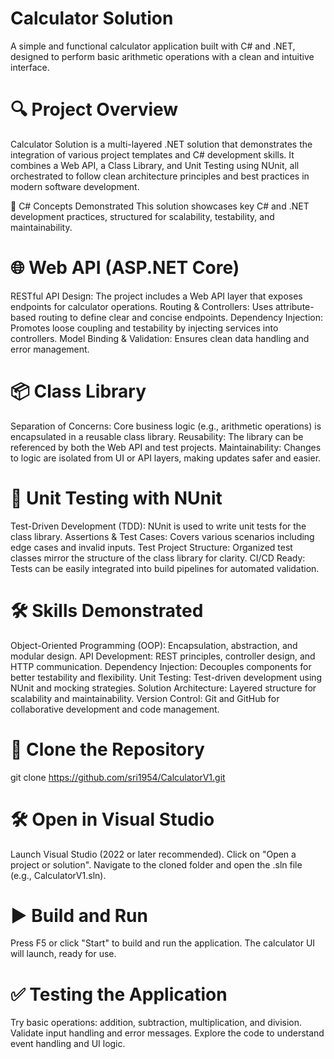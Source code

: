 # Calculator Solution
A simple and functional calculator application built with C# and .NET, designed to perform basic arithmetic operations with a clean and intuitive interface.

# 🔍 Project Overview
Calculator Solution is a multi-layered .NET solution that demonstrates the integration of various project templates and C# development skills. 
It combines a Web API, a Class Library, and Unit Testing using NUnit, all orchestrated to follow clean architecture principles and best practices in modern software development.

🧠 C# Concepts Demonstrated
This solution showcases key C# and .NET development practices, structured for scalability, testability, and maintainability.

# 🌐 Web API (ASP.NET Core)
RESTful API Design: The project includes a Web API layer that exposes endpoints for calculator operations.
Routing & Controllers: Uses attribute-based routing to define clear and concise endpoints.
Dependency Injection: Promotes loose coupling and testability by injecting services into controllers.
Model Binding & Validation: Ensures clean data handling and error management.

# 📦 Class Library
Separation of Concerns: Core business logic (e.g., arithmetic operations) is encapsulated in a reusable class library.
Reusability: The library can be referenced by both the Web API and test projects.
Maintainability: Changes to logic are isolated from UI or API layers, making updates safer and easier.

# 🧪 Unit Testing with NUnit
Test-Driven Development (TDD): NUnit is used to write unit tests for the class library.
Assertions & Test Cases: Covers various scenarios including edge cases and invalid inputs.
Test Project Structure: Organized test classes mirror the structure of the class library for clarity.
CI/CD Ready: Tests can be easily integrated into build pipelines for automated validation.

# 🛠️ Skills Demonstrated
Object-Oriented Programming (OOP): Encapsulation, abstraction, and modular design.
API Development: REST principles, controller design, and HTTP communication.
Dependency Injection: Decouples components for better testability and flexibility.
Unit Testing: Test-driven development using NUnit and mocking strategies.
Solution Architecture: Layered structure for scalability and maintainability.
Version Control: Git and GitHub for collaborative development and code management.

# 🔗 Clone the Repository
git clone https://github.com/sri1954/CalculatorV1.git

# 🛠️ Open in Visual Studio
Launch Visual Studio (2022 or later recommended).
Click on "Open a project or solution".
Navigate to the cloned folder and open the .sln file (e.g., CalculatorV1.sln).

# ▶️ Build and Run
Press F5 or click "Start" to build and run the application.
The calculator UI will launch, ready for use.

# ✅ Testing the Application
Try basic operations: addition, subtraction, multiplication, and division.
Validate input handling and error messages.
Explore the code to understand event handling and UI logic.
